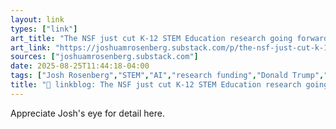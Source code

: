 ```yaml
---
layout: link
types: ["link"]
art_title: "The NSF just cut K-12 STEM Education research going forward"
art_link: "https://joshuamrosenberg.substack.com/p/the-nsf-just-cut-k-12-stem-education"
sources: ["joshuamrosenberg.substack.com"]
date: 2025-08-25T11:44:18-04:00
tags: ["Josh Rosenberg","STEM","AI","research funding","Donald Trump","NSF"]
title: "🔗 linkblog: The NSF just cut K-12 STEM Education research going forward"
---
```

Appreciate Josh's eye for detail here.
